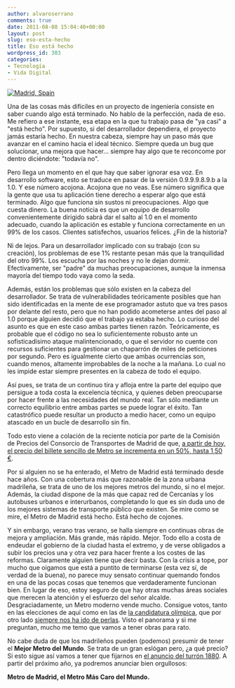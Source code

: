 ```yaml
---
author: alvaroserrano
comments: true
date: 2011-08-08 15:04:40+00:00
layout: post
slug: eso-esta-hecho
title: Eso está hecho
wordpress_id: 303
categories:
- Tecnología
- Vida Digital
---
```


[![Madrid, Spain](http://farm5.static.flickr.com/4123/4784235729_8c644426eb.jpg)](http://www.flickr.com/photos/jasonparis/4784235729/)

Una de las cosas más difíciles en un proyecto de ingeniería consiste en saber cuando algo está terminado. No hablo de la perfección, nada de eso. Me refiero a ese instante, esa etapa en la que tu trabajo pasa de "ya casi" a "está hecho". Por supuesto, si del desarrollador dependiera, el proyecto jamás estaría hecho. En nuestra cabeza, siempre hay un paso más que avanzar en el camino hacia el ideal técnico. Siempre queda un bug que solucionar, una mejora que hacer… siempre hay algo que te reconcome por dentro diciéndote: "todavía no".

Pero llega un momento en el que hay que saber ignorar esa voz. En desarrollo software, esto se traduce en pasar de la versión 0.9.9.9.8.9.b a la 1.0. Y ese número acojona. Acojona que no veas. Ese número significa que la gente que usa tu aplicación tiene derecho a esperar algo que está terminado. Algo que funciona sin sustos ni preocupaciones. Algo que cuesta dinero. La buena noticia es que un equipo de desarrollo convenientemente dirigido sabrá dar el salto al 1.0 en el momento adecuado, cuando la aplicación es estable y funciona correctamente en un 99% de los casos. Clientes satisfechos, usuarios felices. ¿Fin de la historia?

Ni de lejos. Para un desarrollador implicado con su trabajo (con su creación), los problemas de ese 1% restante pesan más que la tranquilidad del otro 99%. Los escucha por las noches y no le dejan dormir. Efectivamente, ser "padre" da muchas preocupaciones, aunque la inmensa mayoría del tiempo todo vaya como la seda.

Además, están los problemas que sólo existen en la cabeza del desarrollador. Se trata de vulnerabilidades teóricamente posibles que han sido identificadas en la mente de ese programador astuto que va tres pasos por delante del resto, pero que no han podido acometerse antes del paso al 1.0 porque alguien decidió que el trabajo ya estaba hecho. Lo curioso del asunto es que en este caso ambas partes tienen razón. Teóricamente, es probable que el código no sea lo suficientemente robusto ante un sofisticadísimo ataque malintencionado, o que el servidor no cuente con recursos suficientes para gestionar un chaparrón de miles de peticiones por segundo. Pero es igualmente cierto que ambas ocurrencias son, cuando menos, altamente improbables de la noche a la mañana. Lo cual no les impide estar siempre presentes en la cabeza de todo el equipo.

Así pues, se trata de un continuo tira y afloja entre la parte del equipo que persigue a toda costa la excelencia técnica, y quienes deben preocuparse por hacer frente a las necesidades del mundo real. Tan sólo mediante un correcto equilibrio entre ambas partes se puede lograr el éxito. Tan catastrófico puede resultar un producto a medio hacer, como un equipo atascado en un bucle de desarrollo sin fin.

Todo esto viene a colación de la reciente noticia por parte de la Comisión de Precios del Consorcio de Transportes de Madrid de que, [a partir de hoy, el precio del billete sencillo de Metro se incrementa en un 50%, hasta 1,50 €](http://www.elpais.com/articulo/espana/billete/sencillo/Metro/cuesta/centimos/partir/hoy/elpepuespmad/20110808elpepunac_2/Tes).

Por si alguien no se ha enterado, el Metro de Madrid está terminado desde hace años. Con una cobertura más que razonable de la zona urbana madrileña, se trata de uno de los mejores metros del mundo, si no el mejor. Además, la ciudad dispone de la más que capaz red de Cercanías y los autobuses urbanos e interurbanos, completando lo que es sin duda uno de los mejores sistemas de transporte público que existen. Se mire como se mire, el Metro de Madrid está hecho. Está hecho de cojones.

Y sin embargo, verano tras verano, se halla siempre en continuas obras de mejora y ampliación. Más grande, más rápido. Mejor. Todo ello a costa de endeudar el gobierno de la ciudad hasta el extremo, y de verse obligados a subir los precios una y otra vez para hacer frente a los costes de las reformas. Claramente alguien tiene que decir basta. Con la crisis a tope, por mucho que oigamos que está a puntito de terminarse (esta vez sí, de verdad de la buena), no parece muy sensato continuar quemando fondos en una de las pocas cosas que tenemos que verdaderamente funcionan bien. En lugar de eso, estoy seguro de que hay otras muchas áreas sociales que merecen la atención y el esfuerzo del señor alcalde. Desgraciadamente, un Metro moderno vende mucho. Consigue votos, tanto en las elecciones de aquí como en las de [la candidatura olímpica](http://es.wikipedia.org/wiki/Candidatura_de_Madrid_a_los_Juegos_Ol%C3%ADmpicos_de_2016), que por otro lado [siempre nos ha ido de perlas](http://es.wikipedia.org/wiki/Candidatura_de_Madrid_a_los_Juegos_Ol%C3%ADmpicos_de_2012). Visto el panorama y si me preguntan, mucho me temo que vamos a tener obras para rato.

No cabe duda de que los madrileños pueden (podemos) presumir de tener el **Mejor Metro del Mundo**. Se trata de un gran eslógan pero, ¿a qué precio? Si esto sigue así vamos a tener que fijarnos en [el anuncio del turrón 1880](http://www.youtube.com/watch?v=bPZ9vJQvA54). A partir del próximo año, ya podremos anunciar bien orgullosos:

**Metro de Madrid, el Metro Más Caro del Mundo.**
